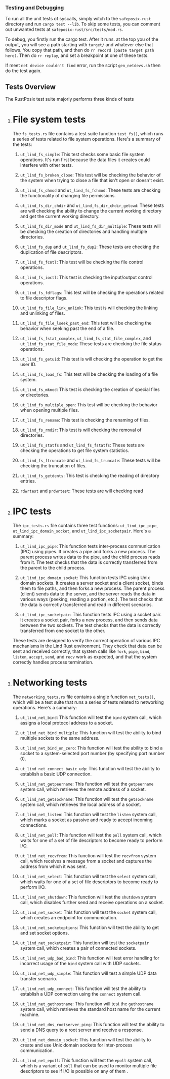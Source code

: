 ### Testing and Debugging

To run all the unit tests of syscalls, simply witch to the `safeposix-rust` directory and run `cargo test --lib`. To skip some tests, you can comment out unwanted tests at `safeposix-rust/src/tests/mod.rs`.

To debug, you firstly run the cargo test. After it runs. at the top you of the output, you will see a path starting with `target/` and whatever else that follows. You copy that path, and then do `rr record (paste target path here)`. Then do `rr replay`, and set a breakpoint at one of these tests.

If meet `net device couldn't find` error, run the script `gen_netdevs.sh` then do the test again. 

## Tests Overview

The RustPosix test suite majorly performs three kinds of tests

1) # File system tests

    The `fs_tests.rs` file contains a test suite function `test_fs()`, which runs a series of tests related to file system operations. Here's a summary of the tests:

   1. `ut_lind_fs_simple`: This test  checks some basic file system operations. It's run first because the data files it creates could interfere with other tests.

   2. `ut_lind_fs_broken_close`: This test will be checking the behavior of the system when trying to close a file that isn't open or doesn't exist.

   3. `ut_lind_fs_chmod` and `ut_lind_fs_fchmod`: These tests are  checking the functionality of changing file permissions.

   4. `ut_lind_fs_dir_chdir` and `ut_lind_fs_dir_chdir_getcwd`: These tests are will checking the ability to change the current working directory and get the current working directory.

   5. `ut_lind_fs_dir_mode` and `ut_lind_fs_dir_multiple`: These tests will be checking the creation of directories and handling multiple directories.

   6. `ut_lind_fs_dup` and `ut_lind_fs_dup2`: These tests are  checking the duplication of file descriptors.

   7. `ut_lind_fs_fcntl`: This test will be checking the file control operations.

   8. `ut_lind_fs_ioctl`: This test is  checking the input/output control operations.

   9.  `ut_lind_fs_fdflags`: This test will be checking the operations related to file descriptor flags.

   10. `ut_lind_fs_file_link_unlink`: This test is will checking the linking and unlinking of files.

   11. `ut_lind_fs_file_lseek_past_end`: This test will be checking the behavior when seeking past the end of a file.

   12. `ut_lind_fs_fstat_complex`, `ut_lind_fs_stat_file_complex`, and `ut_lind_fs_stat_file_mode`: These tests are  checking the file status operations.

   13. `ut_lind_fs_getuid`: This test is will checking the operation to get the user ID.

   14. `ut_lind_fs_load_fs`: This test will be checking the loading of a file system.

   15. `ut_lind_fs_mknod`: This test is  checking the creation of special files or directories.

   16. `ut_lind_fs_multiple_open`: This test will be checking the behavior when opening multiple files.

   17. `ut_lind_fs_rename`: This test is  checking the renaming of files.

   18. `ut_lind_fs_rmdir`: This test is will checking the removal of directories.

   19. `ut_lind_fs_statfs` and `ut_lind_fs_fstatfs`: These tests are  checking the operations to get file system statistics.

   20. `ut_lind_fs_ftruncate` and `ut_lind_fs_truncate`: These tests will be checking the truncation of files.

   21. `ut_lind_fs_getdents`: This test is  checking the reading of directory entries.

   22. `rdwrtest` and `prdwrtest`: These tests are will checking read

2) # IPC tests

    The `ipc_tests.rs` file contains three test functions: `ut_lind_ipc_pipe`, `ut_lind_ipc_domain_socket`, and `ut_lind_ipc_socketpair`. Here's a summary:

    1. `ut_lind_ipc_pipe`: This function tests inter-process communication (IPC) using pipes. It creates a pipe and forks a new process. The parent process writes data to the pipe, and the child process reads from it. The test checks that the data is correctly transferred from the parent to the child process.

    2. `ut_lind_ipc_domain_socket`: This function tests IPC using Unix domain sockets. It creates a server socket and a client socket, binds them to file paths, and then forks a new process. The parent process (client) sends data to the server, and the server reads the data in various ways (peeking, reading a portion, etc.). The test checks that the data is correctly transferred and read in different scenarios.

    3. `ut_lind_ipc_socketpair`: This function tests IPC using a socket pair. It creates a socket pair, forks a new process, and then sends data between the two sockets. The test checks that the data is correctly transferred from one socket to the other.

    These tests are designed to verify the correct operation of various IPC mechanisms in the Lind Rust environment. They check that data can be sent and received correctly, that system calls like `fork`, `pipe`, `bind`, `listen`, `accept`, `send`, and `recv` work as expected, and that the system correctly handles process termination.

3) # Networking tests

    The `networking_tests.rs` file contains a single function `net_tests()`, which will be a test suite that runs a series of tests related to networking operations. Here's a summary:

    1. `ut_lind_net_bind`: This function will test the `bind` system call, which assigns a local protocol address to a socket.

    2. `ut_lind_net_bind_multiple`: This function will test the ability to bind multiple sockets to the same address.

    3. `ut_lind_net_bind_on_zero`: This function will test the ability to bind a socket to a system-selected port number (by specifying port number 0).

    4. `ut_lind_net_connect_basic_udp`: This function will test the ability to establish a basic UDP connection.

    5. `ut_lind_net_getpeername`: This function will test the `getpeername` system call, which retrieves the remote address of a socket.

    6. `ut_lind_net_getsockname`: This function will test the `getsockname` system call, which retrieves the local address of a socket.

    7. `ut_lind_net_listen`: This function will test the `listen` system call, which marks a socket as passive and ready to accept incoming connections.

    8. `ut_lind_net_poll`: This function will test the `poll` system call, which waits for one of a set of file descriptors to become ready to perform I/O.

    9. `ut_lind_net_recvfrom`: This function will test the `recvfrom` system call, which receives a message from a socket and captures the address from which it was sent.

    10. `ut_lind_net_select`: This function will test the `select` system call, which waits for one of a set of file descriptors to become ready to perform I/O.

    11. `ut_lind_net_shutdown`: This function will test the `shutdown` system call, which disables further send and receive operations on a socket.

    12. `ut_lind_net_socket`: This function will test the `socket` system call, which creates an endpoint for communication.

    13. `ut_lind_net_socketoptions`: This function will test the ability to get and set socket options.

    14. `ut_lind_net_socketpair`: This function will test the `socketpair` system call, which creates a pair of connected sockets.

    15. `ut_lind_net_udp_bad_bind`: This function will test error handling for incorrect usage of the `bind` system call with UDP sockets.

    16. `ut_lind_net_udp_simple`: This function will test a simple UDP data transfer scenario.

    17. `ut_lind_net_udp_connect`: This function will test the ability to establish a UDP connection using the `connect` system call.

    18. `ut_lind_net_gethostname`: This function will test the `gethostname` system call, which retrieves the standard host name for the current machine.

    19. `ut_lind_net_dns_rootserver_ping`: This function will test the ability to send a DNS query to a root server and receive a response.

    20. `ut_lind_net_domain_socket`: This function will test the ability to create and use Unix domain sockets for inter-process communication.

    21. `ut_lind_net_epoll`: This function will test the `epoll` system call, which is a variant of `poll` that can be used to monitor multiple file descriptors to see if I/O is possible on any of them .